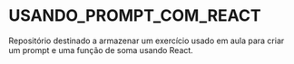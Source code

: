 # USANDO_PROMPT_COM_REACT
Repositório destinado a armazenar um exercício usado em aula para criar um prompt e uma função de soma usando React.
